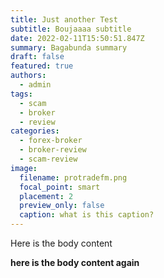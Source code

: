 ```yaml
---
title: Just another Test
subtitle: Boujaaaa subtitle
date: 2022-02-11T15:50:51.847Z
summary: Bagabunda summary
draft: false
featured: true
authors:
  - admin
tags:
  - scam
  - broker
  - review
categories:
  - forex-broker
  - broker-review
  - scam-review
image:
  filename: protradefm.png
  focal_point: smart
  placement: 2
  preview_only: false
  caption: what is this caption?
---
```

Here is the body content

**here is the body content again**